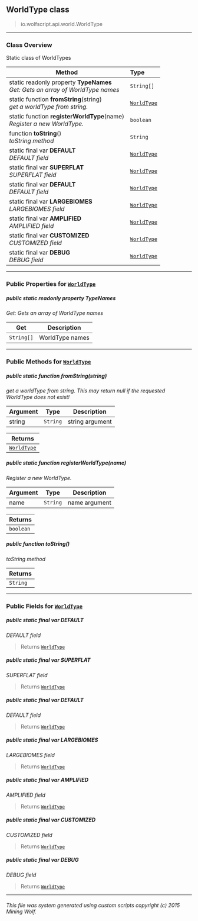 ## WorldType __class__

>io.wolfscript.api.world.WorldType

---

### Class Overview

Static class of WorldTypes

Method | Type   
--- | :--- 
static readonly property __TypeNames__ <br> _Get: Gets an array of WorldType names_ | `String[]`
static function __fromString__(string) <br> _get a worldType from string._ | [`WorldType`](WorldType.md)
static function __registerWorldType__(name) <br> _Register a new WorldType._ | `boolean`
 function __toString__() <br> _toString method_ | `String`
static final var __DEFAULT__ <br> _DEFAULT field_ | [`WorldType`](WorldType.md)
static final var __SUPERFLAT__ <br> _SUPERFLAT field_ | [`WorldType`](WorldType.md)
static final var __DEFAULT__ <br> _DEFAULT field_ | [`WorldType`](WorldType.md)
static final var __LARGEBIOMES__ <br> _LARGEBIOMES field_ | [`WorldType`](WorldType.md)
static final var __AMPLIFIED__ <br> _AMPLIFIED field_ | [`WorldType`](WorldType.md)
static final var __CUSTOMIZED__ <br> _CUSTOMIZED field_ | [`WorldType`](WorldType.md)
static final var __DEBUG__ <br> _DEBUG field_ | [`WorldType`](WorldType.md)



---


### Public Properties for [`WorldType`](WorldType.md)

##### <a id='typenames'></a>public static readonly property __TypeNames__

_Get: Gets an array of WorldType names_

Get | Description
--- | --- 
`String[]` | WorldType names



---

### Public Methods for [`WorldType`](WorldType.md)

##### <a id='fromstring'></a>public static function __fromString__(string)

_get a worldType from string. This may return null if the requested WorldType does not exist!_

Argument | Type | Description  
--- | --- | --- 
string | `String` | string argument

Returns | 
--- | 
[`WorldType`](WorldType.md) |


##### <a id='registerworldtype'></a>public static function __registerWorldType__(name)

_Register a new WorldType._

Argument | Type | Description  
--- | --- | --- 
name | `String` | name argument

Returns | 
--- | 
`boolean` |


##### <a id='tostring'></a>public  function __toString__()

_toString method_

Returns | 
--- | 
`String` |


---

### Public Fields for [`WorldType`](WorldType.md)

##### <a id='default'></a>public static final var __DEFAULT__

_DEFAULT field_

>Returns
>  [`WorldType`](WorldType.md)

##### <a id='superflat'></a>public static final var __SUPERFLAT__

_SUPERFLAT field_

>Returns
>  [`WorldType`](WorldType.md)

##### <a id='default'></a>public static final var __DEFAULT__

_DEFAULT field_

>Returns
>  [`WorldType`](WorldType.md)

##### <a id='largebiomes'></a>public static final var __LARGEBIOMES__

_LARGEBIOMES field_

>Returns
>  [`WorldType`](WorldType.md)

##### <a id='amplified'></a>public static final var __AMPLIFIED__

_AMPLIFIED field_

>Returns
>  [`WorldType`](WorldType.md)

##### <a id='customized'></a>public static final var __CUSTOMIZED__

_CUSTOMIZED field_

>Returns
>  [`WorldType`](WorldType.md)

##### <a id='debug'></a>public static final var __DEBUG__

_DEBUG field_

>Returns
>  [`WorldType`](WorldType.md)

---


###### This file was system generated using custom scripts copyright (c) 2015 Mining Wolf.
	

